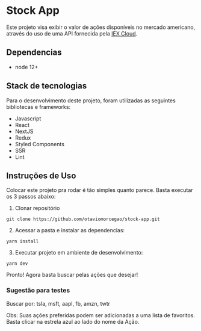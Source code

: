 # Stock App

Este projeto visa exibir o valor de ações disponíveis no mercado americano, através do uso de uma API fornecida pela [IEX Cloud](https://iexcloud.io/).

## Dependencias

- node 12+

## Stack de tecnologias

Para o desenvolvimento deste projeto, foram utilizadas as seguintes bibliotecas e frameworks:
- Javascript
- React
- NextJS
- Redux
- Styled Components
- SSR
- Lint

## Instruções de Uso

Colocar este projeto pra rodar é tão simples quanto parece. Basta executar os 3 passos abaixo:

1. Clonar repositório
 ```
 git clone https://github.com/otaviomorcegao/stock-app.git
 ```
 
2. Acessar a pasta e instalar as dependencias:
```
yarn install
```
3. Executar projeto em ambiente de desenvolvimento:
```
yarn dev
```

Pronto! Agora basta buscar pelas ações que desejar! 

### Sugestão para testes

Buscar por: tsla, msft, aapl, fb, amzn, twtr

Obs: Suas ações preferidas podem ser adicionadas a uma lista de favoritos. Basta clicar na estrela azul ao lado do nome da Ação.
